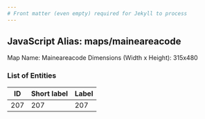 ```yaml
---
# Front matter (even empty) required for Jekyll to process
---
```


## JavaScript Alias: maps/maineareacode

Map Name: Maineareacode
Dimensions (Width x Height): 315x480





### List of Entities

ID | Short label | Label
---|---|---|
207|207|207


